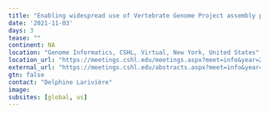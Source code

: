 ```yaml
---
title: "Enabling widespread use of Vertebrate Genome Project assembly pipeline by integration into Galaxy"
date: '2021-11-03'
days: 3
tease: ""
continent: NA
location: "Genome Informatics, CSHL, Virtual, New York, United States"
location_url: "https://meetings.cshl.edu/meetings.aspx?meet=info&year=21"
external_url: "https://meetings.cshl.edu/abstracts.aspx?meet=info&year=21"
gtn: false
contact: "Delphine Larivière"
image: 
subsites: [global, us]
---
```

